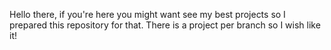 Hello there,
if you're here you might want see my best projects so I prepared this repository for that. 
There is a project per branch so I wish like it!
